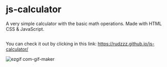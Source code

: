 # js-calculator
A very simple calculator with the basic math operations. Made with HTML CSS &amp; JavaScript.

##
You can check it out by clicking in this link: https://rudzzz.github.io/js-calculator/

![ezgif com-gif-maker](https://user-images.githubusercontent.com/97038663/150711203-8ccf947e-f452-4afa-b600-c8dee2f95c05.gif)
